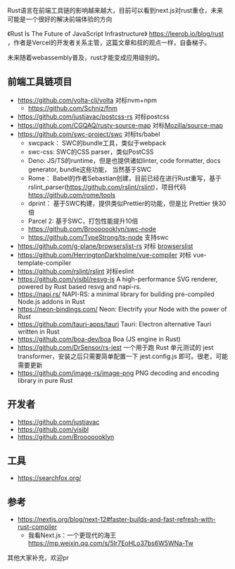 Rust语言在前端工具链的影响越来越大，目前可以看到next.js对rust重仓，未来可能是一个很好的解决前端体验的方向

《Rust Is The Future of JavaScript Infrastructure》  https://leerob.io/blog/rust  ，作者是Vercel的开发者关系主管，这篇文章和叔的观点一样，自备梯子。

未来随着webassembly普及，rust才能变成应用级别的。

## 前端工具链项目

- https://github.com/volta-cli/volta 对标nvm+npm
    - https://github.com/Schniz/fnm
- https://github.com/justjavac/postcss-rs  对标postcss
- https://github.com/CGQAQ/rusty-source-map 对标[Mozilla/source-map](https://github.com/mozilla/source-map)
- https://github.com/swc-project/swc  对标ts/babel
    - swcpack： SWC的bundle工具，类似于webpack
    - swc-css: SWC的CSS parser，类似PostCSS
    - Deno: JS/TS的runtime，但是也提供诸如linter, code formatter, docs generator, bundle这些功能， 当然基于SWC
    - Rome： Babel的作者Sebastian创建，目前已经在进行Rust重写，基于rslint_parser(https://github.com/rslint/rslint)，项目代码 https://github.com/rome/tools
    - dprint： 基于SWC构建，提供类似Prettier的功能，但是比 Prettier 快30倍
    - Parcel 2: 基于SWC，打包性能提升10倍
    - https://github.com/Brooooooklyn/swc-node
    - https://github.com/TypeStrong/ts-node 支持swc
- https://github.com/g-plane/browserslist-rs 对标 [browserslist](https://github.com/browserslist/browserslist)
- https://github.com/HerringtonDarkholme/vue-compiler 对标 vue-template-compiler
- https://github.com/rslint/rslint 对标eslint
- https://github.com/yisibl/resvg-js  A high-performance SVG renderer, powered by Rust based resvg and napi-rs.
- https://napi.rs/ NAPI-RS: a minimal library for building pre-compiled Node.js addons in Rust 
- https://neon-bindings.com/ Neon: Electrify your Node with the power of Rust 
- https://github.com/tauri-apps/tauri Tauri: Electron alternative Tauri written in Rust
- https://github.com/boa-dev/boa  Boa (JS engine in Rust)
- https://github.com/DrSensor/rs-jest 一个用于跑 Rust 单元测试的 jest transformer，安装之后只需要简单配置一下 jest.config.js 即可。很老，可能需要更新
- https://github.com/image-rs/image-png PNG decoding and encoding library in pure Rust


## 开发者

- https://github.com/justjavac
- https://github.com/yisibl
- https://github.com/Brooooooklyn

## 工具

- https://searchfox.org/

## 参考

- https://nextjs.org/blog/next-12#faster-builds-and-fast-refresh-with-rust-compiler
  - 我看Next.js：一个更现代的海王 https://mp.weixin.qq.com/s/5Ir7EoHLo37bs6W5WNa-Tw

其他大家补充，欢迎pr
